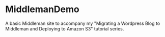 # MiddlemanDemo

A basic Middleman site to accompany my "Migrating a Wordpress Blog to Middleman and Deploying to Amazon S3" tutorial series.
